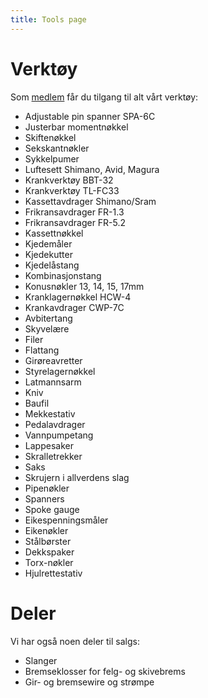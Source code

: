 ```yaml
---
title: Tools page
---
```

# Verktøy

Som <a href="/membership">medlem</a> får du tilgang til alt vårt verktøy:

- Adjustable pin spanner SPA-6C
- Justerbar momentnøkkel
- Skiftenøkkel
- Sekskantnøkler
- Sykkelpumer
- Luftesett Shimano, Avid, Magura
- Krankverktøy BBT-32
- Krankverktøy TL-FC33
- Kassettavdrager Shimano/Sram
- Frikransavdrager FR-1.3
- Frikransavdrager FR-5.2
- Kassettnøkkel
- Kjedemåler
- Kjedekutter
- Kjedelåstang
- Kombinasjonstang
- Konusnøkler 13, 14, 15, 17mm
- Kranklagernøkkel HCW-4
- Krankavdrager CWP-7C
- Avbitertang
- Skyvelære
- Filer
- Flattang
- Girøreavretter
- Styrelagernøkkel
- Latmannsarm
- Kniv
- Baufil
- Mekkestativ
- Pedalavdrager
- Vannpumpetang
- Lappesaker
- Skralletrekker
- Saks
- Skrujern i allverdens slag
- Pipenøkler
- Spanners
- Spoke gauge
- Eikespenningsmåler
- Eikenøkler
- Stålbørster
- Dekkspaker
- Torx-nøkler
- Hjulrettestativ

# Deler

Vi har også noen deler til salgs:

- Slanger
- Bremseklosser for felg- og skivebrems
- Gir- og bremsewire og strømpe

